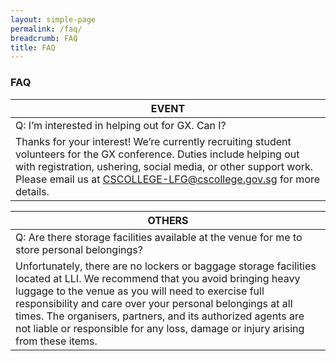 ```yaml
---
layout: simple-page
permalink: /faq/
breadcrumb: FAQ
title: FAQ
---
```


### **FAQ**

| EVENT |
| --- |
| Q: I’m interested in helping out for GX. Can I? |
| Thanks for your interest! We’re currently recruiting student volunteers for the GX conference. Duties include helping out with registration, ushering, social media, or other support work. Please email us at CSCOLLEGE-LFG@cscollege.gov.sg for more details. |

| OTHERS |
| --- |
| Q: Are there storage facilities available at the venue for me to store personal belongings? |
| Unfortunately, there are no lockers or baggage storage facilities located at LLI. We recommend that you avoid bringing heavy luggage to the venue as you will need to exercise full responsibility and care over your personal belongings at all times. The organisers, partners, and its authorized agents are not liable or responsible for any loss, damage or injury arising from these items. |
